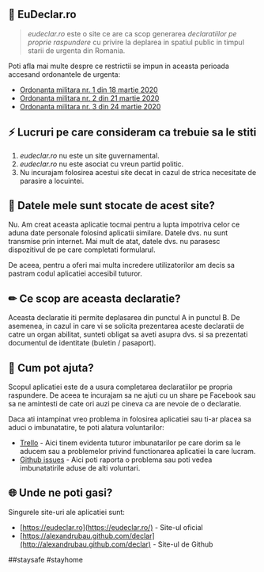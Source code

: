 📝 EuDeclar.ro
-

> *eudeclar.ro* este o site ce are ca scop generarea _declaratiilor pe proprie raspundere_ cu privire la 
deplarea in spatiul public in timpul starii de urgenta din Romania.

Poti afla mai multe despre ce restrictii se impun in aceasta perioada accesand ordonantele de urgenta:
* [Ordonanta militara nr. 1 din 18 martie 2020](https://www.mai.gov.ro/wp-content/uploads/2020/03/Ordonan%C8%9Ba-militar%C4%83-nr.-1-2020-m%C4%83suri-de-prima-urgen%C8%9B%C4%83-Decret.pdf)
* [Ordonanta militara nr. 2 din 21 martie 2020](https://www.mai.gov.ro/wp-content/uploads/2020/03/Ordonanta-militar%C4%83-nr.-2-2020-m%C4%83suri-prevenire-COVID-19-1-1.pdf)
* [Ordonanta militara nr. 3 din 24 martie 2020](https://www.mai.gov.ro/ordonanta-militara-nr-3-din-24-03-2020-privind-masuri-de-prevenire-a-raspandirii-covid-19/)

## ⚡ Lucruri pe care consideram ca trebuie sa le stiti
1. _eudeclar.ro_ nu este un site guvernamental.
1. _eudeclar.ro_ nu este asociat cu vreun partid politic.
1. Nu incurajam folosirea acestui site decat in cazul de strica necesitate de parasire a locuintei.

## 💾 Datele mele sunt stocate de acest site?

Nu. Am creat aceasta aplicatie tocmai pentru a lupta impotriva celor ce aduna date personale folosind aplicatii similare. Datele dvs. nu sunt transmise prin internet. Mai mult de atat, datele dvs. nu parasesc dispozitivul de pe care completati formularul.

De aceea, pentru a oferi mai multa incredere utilizatorilor am decis sa pastram codul aplicatiei accesibil tuturor.

## ✏ Ce scop are aceasta declaratie?

Aceasta declaratie iti permite deplasarea din punctul A in punctul B. De asemenea, in cazul in care vi se solicita 
prezentarea aceste declaratii de catre un organ abilitat, sunteti obligat sa aveti asupra dvs. si sa prezentati 
documentul de identitate (buletin / pasaport).

## 🙋 Cum pot ajuta?

Scopul aplicatiei este de a usura completarea declaratiilor pe propria raspundere. De aceea te incurajam sa ne ajuti cu un share pe Facebook sau sa ne amintesti de cate ori auzi pe cineva ca are nevoie de o declaratie. 

Daca ati intampinat vreo problema in folosirea aplicatiei sau ti-ar placea sa aduci o imbunatatire, 
te poti alatura voluntarilor:
- [Trello](https://trello.com/b/TKwJHAlY/eudeclar) - Aici tinem evidenta tuturor imbunatarilor pe care dorim sa le aducem sau a problemelor privind functionarea aplicatiei la care lucram.
- [Github issues](https://github.com/alexandrubau/declar/issues) - Aici poti raporta o problema sau poti vedea imbunatatirile aduse de alti voluntari.

## 🌐 Unde ne poti gasi?

Singurele site-uri ale aplicatiei sunt:
* [https://eudeclar.ro](https://eudeclar.ro/) - Site-ul oficial
* [https://alexandrubau.github.com/declar](http://alexandrubau.github.com/declar) - Site-ul de Github

#\#staysafe \#stayhome



